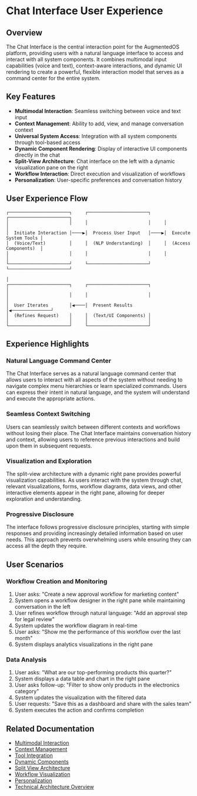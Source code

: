 # Chat Interface User Experience

## Overview

The Chat Interface is the central interaction point for the AugmentedOS platform, providing users with a natural language interface to access and interact with all system components. It combines multimodal input capabilities (voice and text), context-aware interactions, and dynamic UI rendering to create a powerful, flexible interaction model that serves as a command center for the entire system.

## Key Features

* **Multimodal Interaction**: Seamless switching between voice and text input
* **Context Management**: Ability to add, view, and manage conversation context
* **Universal System Access**: Integration with all system components through tool-based access
* **Dynamic Component Rendering**: Display of interactive UI components directly in the chat
* **Split-View Architecture**: Chat interface on the left with a dynamic visualization pane on the right
* **Workflow Interaction**: Direct execution and visualization of workflows
* **Personalization**: User-specific preferences and conversation history

## User Experience Flow

```
┌───────────────────────┐     ┌───────────────────────┐     ┌───────────────────────┐
│                       │     │                       │     │                       │
│  Initiate Interaction │────▶│  Process User Input   │────▶│  Execute System Tools │
│  (Voice/Text)         │     │  (NLP Understanding)  │     │  (Access Components)  │
│                       │     │                       │     │                       │
└───────────────────────┘     └───────────────────────┘     └───────────────────────┘
                                                                        │
┌───────────────────────┐     ┌───────────────────────┐                │
│                       │     │                       │                │
│  User Iterates        │◀────│  Present Results      │◀───────────────┘
│  (Refines Request)    │     │  (Text/UI Components) │
│                       │     │                       │
└───────────────────────┘     └───────────────────────┘
```

## Experience Highlights

### Natural Language Command Center

The Chat Interface serves as a natural language command center that allows users to interact with all aspects of the system without needing to navigate complex menu hierarchies or learn specialized commands. Users can express their intent in natural language, and the system will understand and execute the appropriate actions.

### Seamless Context Switching

Users can seamlessly switch between different contexts and workflows without losing their place. The Chat Interface maintains conversation history and context, allowing users to reference previous interactions and build upon them in subsequent requests.

### Visualization and Exploration

The split-view architecture with a dynamic right pane provides powerful visualization capabilities. As users interact with the system through chat, relevant visualizations, forms, workflow diagrams, data views, and other interactive elements appear in the right pane, allowing for deeper exploration and understanding.

### Progressive Disclosure

The interface follows progressive disclosure principles, starting with simple responses and providing increasingly detailed information based on user needs. This approach prevents overwhelming users while ensuring they can access all the depth they require.

## User Scenarios

### Workflow Creation and Monitoring


1. User asks: "Create a new approval workflow for marketing content"
2. System opens a workflow designer in the right pane while maintaining conversation in the left
3. User refines workflow through natural language: "Add an approval step for legal review"
4. System updates the workflow diagram in real-time
5. User asks: "Show me the performance of this workflow over the last month"
6. System displays analytics visualizations in the right pane

### Data Analysis


1. User asks: "What are our top-performing products this quarter?"
2. System displays a data table and chart in the right pane
3. User asks follow-up: "Filter to show only products in the electronics category"
4. System updates the visualization with the filtered data
5. User requests: "Save this as a dashboard and share with the sales team"
6. System executes the action and confirms completion

## Related Documentation

* [Multimodal Interaction](./multimodal_interaction.md)
* [Context Management](./context_management.md)
* [Tool Integration](./tool_integration.md)
* [Dynamic Components](./dynamic_components.md)
* [Split View Architecture](./split_view_architecture.md)
* [Workflow Visualization](./workflow_visualization.md)
* [Personalization](./personalization.md)
* [Technical Architecture Overview](../../technical_architecture/overview.md)


